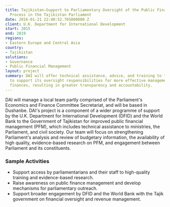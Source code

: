```yaml
---
title: Tajikistan—Support to Parliamentary Oversight of the Public Financial Management
  Process in the Tajikistan Parliament
date: 2016-01-21 22:40:52.765000000 Z
client: U.K. Department for International Development
start: 2015
end: 2019
regions:
- Eastern Europe and Central Asia
country:
- Tajikistan
solutions:
- Governance
- Public Financial Management
layout: project
summary: DAI will offer technical assistance, advice, and training to the Tajik Parliament
  to support its oversight responsibilities for more effective management of public
  finances, resulting in greater transparency and accountability.
---
```


DAI will manage a local team partly comprised of the Parliament's Economics and Finance Committee Secretariat, and will be based in Dushanbe. DAI's project is a component of a wider programme of support by the U.K. Department for International Development (DFID) and the World Bank to the Government of Tajikistan for improved public financial management (PFM), which includes technical assistance to ministries, the Parliament, and civil society. Our team will focus on strengthening Parliament's analysis and review of budgetary information, the availability of high quality, evidence-based research on PFM, and engagement between Parliament and its constituents.

###  Sample Activities

* Support access by parliamentarians and their staff to high-quality training and evidence-based research.
* Raise awareness on public finance management and develop mechanisms for parliamentary outreach.
* Support broader engagement by DFID and the World Bank with the Tajik government on financial oversight and revenue management.
